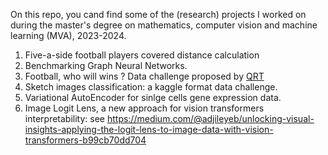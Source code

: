 On this repo, you cand find some of the (research) projects I worked on during the master's degree on mathematics, computer vision and machine learning (MVA), 2023-2024.

1. Five-a-side football players covered distance calculation
2. Benchmarking Graph Neural Networks.
3. Football, who will wins ? Data challenge proposed by [QRT](https://challengedata.ens.fr/challenges/143)
4. Sketch images classification: a kaggle format data challenge.
5. Variational AutoEncoder for sinlge cells gene expression data.
6. Image Logit Lens, a new approach for vision transformers interpretability: see https://medium.com/@adjileyeb/unlocking-visual-insights-applying-the-logit-lens-to-image-data-with-vision-transformers-b99cb70dd704

